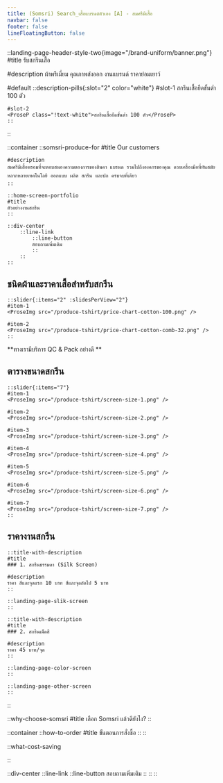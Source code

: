 ```yaml
---
title: (Somsri) Search_เสื้อแบรนด์ตัวเอง [A] - สมศรีมีเสื้อ
navbar: false
footer: false
lineFloatingButton: false
---
```

::landing-page-header-style-two{image="/brand-uniform/banner.png"}
#title
รับสกรีนเสื้อ

#description
ผ้าพรีเมี่ยม คุณภาพส่งออก งานแบรนด์ ราคาย่อมเยาว์

#default
    ::description-pills{:slot="2" color="white"}
    #slot-1
    <ProseP class="!text-white">สกรีนเสื้อยืดขั้นต่ำ 100 ตัว</ProseP>

    #slot-2
    <ProseP class="!text-white">สกรีนเสื้อยืดขั้นต่ำ 100 ตัว</ProseP>
    ::
::

::container
    ::somsri-produce-for
    #title
    Our customers

    #description
    สมศรีมีเสื้อพรอมที่จะตอบสนองความตองการของสินคา แบรนด รวมไปถึงองคกรของคุณ ดวยเครื่องมือที่ทันสมัยหลากหลายเทคโนโลยี ออกแบบ ผลิต สกรีน และปก ครบจบที่เดียว
    ::

    ::home-screen-portfolio
    #title
    ตัวอย่างงานสกรีน
    ::

    ::div-center
        ::line-link
            ::line-button
            สอบถามเพิ่มเติม
            ::
        ::
    ::

## ชนิดผ้าและราคาเสื้อสำหรับสกรีน

    ::slider{:items="2" :slidesPerView="2"}
    #item-1
    <ProseImg src="/produce-tshirt/price-chart-cotton-100.png" />

    #item-2
    <ProseImg src="/produce-tshirt/price-chart-cotton-comb-32.png" />
    ::

<ProseP class="!text-primary text-center text-xl">**ทางเรามีบริการ QC & Pack อย่างดี **</ProseP>

## ตารางขนาดสกรีน

    ::slider{:items="7"}
    #item-1
    <ProseImg src="/produce-tshirt/screen-size-1.png" />

    #item-2
    <ProseImg src="/produce-tshirt/screen-size-2.png" />

    #item-3
    <ProseImg src="/produce-tshirt/screen-size-3.png" />

    #item-4
    <ProseImg src="/produce-tshirt/screen-size-4.png" />
    
    #item-5
    <ProseImg src="/produce-tshirt/screen-size-5.png" />

    #item-6
    <ProseImg src="/produce-tshirt/screen-size-6.png" />

    #item-7
    <ProseImg src="/produce-tshirt/screen-size-7.png" />
    ::

## ราคางานสกรีน

    ::title-with-description
    #title
    ### 1. สกรีนธรรมดา (Silk Screen)

    #description
    ราคา สีและจุดแรก 10 บาท สีและจุดถัดไป 5 บาท
    ::

    ::landing-page-slik-screen
    ::

    ::title-with-description
    #title
    ### 2. สกรีนเม็ดสี

    #description
    ราคา 45 บาท/จุด
    ::

    ::landing-page-color-screen
    ::

    ::landing-page-other-screen
    ::
::

::why-choose-somsri
#title
เลือก Somsri แล้วดียังไง?
::

::container
    ::how-to-order
    #title
    ขั้นตอนการสั่งซื้อ
    ::
::

::what-cost-saving

::


::div-center
        ::line-link
            ::line-button
            สอบถามเพิ่มเติม
            ::
        ::
::